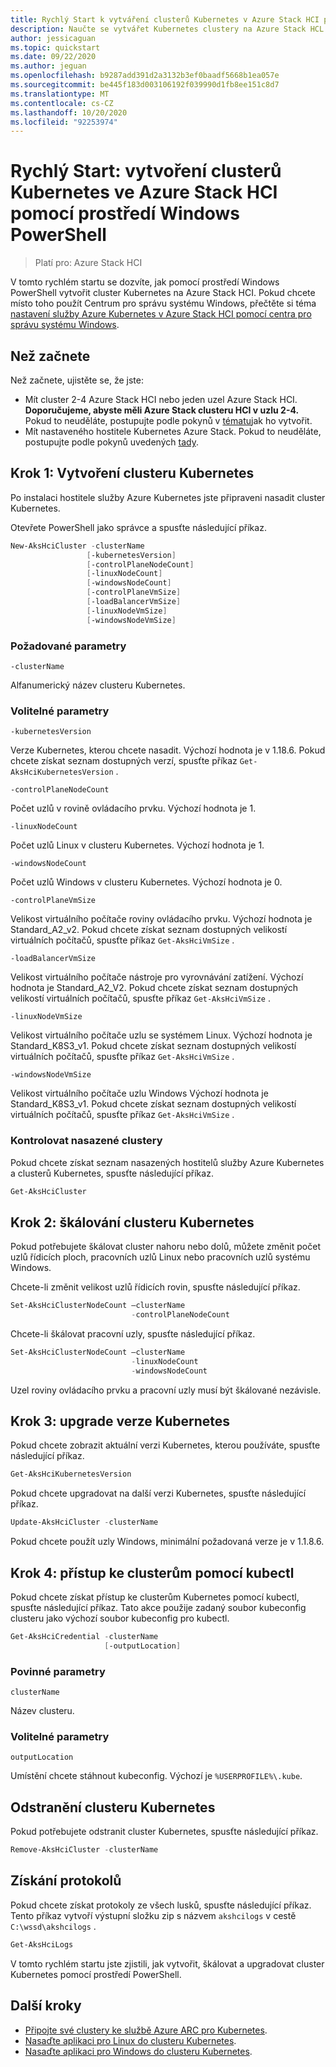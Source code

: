 ```yaml
---
title: Rychlý Start k vytváření clusterů Kubernetes v Azure Stack HCI pomocí prostředí Windows PowerShell
description: Naučte se vytvářet Kubernetes clustery na Azure Stack HCL pomocí Windows PowerShellu.
author: jessicaguan
ms.topic: quickstart
ms.date: 09/22/2020
ms.author: jeguan
ms.openlocfilehash: b9287add391d2a3132b3ef0baadf5668b1ea057e
ms.sourcegitcommit: be445f183d003106192f039990d1fb8ee151c8d7
ms.translationtype: MT
ms.contentlocale: cs-CZ
ms.lasthandoff: 10/20/2020
ms.locfileid: "92253974"
---
```

# <a name="quickstart-create-kubernetes-clusters-on-azure-stack-hci-using-windows-powershell"></a>Rychlý Start: vytvoření clusterů Kubernetes ve Azure Stack HCI pomocí prostředí Windows PowerShell

> Platí pro: Azure Stack HCI

V tomto rychlém startu se dozvíte, jak pomocí prostředí Windows PowerShell vytvořit cluster Kubernetes na Azure Stack HCI. Pokud chcete místo toho použít Centrum pro správu systému Windows, přečtěte si téma [nastavení služby Azure Kubernetes v Azure Stack HCI pomocí centra pro správu systému Windows](setup.md).

## <a name="before-you-begin"></a>Než začnete

Než začnete, ujistěte se, že jste:

- Mít cluster 2-4 Azure Stack HCI nebo jeden uzel Azure Stack HCI. **Doporučujeme, abyste měli Azure Stack clusteru HCI v uzlu 2-4.** Pokud to neuděláte, postupujte podle pokynů v [tématu](./system-requirements.md)jak ho vytvořit.
- Mít nastaveného hostitele Kubernetes Azure Stack. Pokud to neuděláte, postupujte podle pokynů uvedených [tady](./setup-powershell.md).

## <a name="step-1-create-a-kubernetes-cluster"></a>Krok 1: Vytvoření clusteru Kubernetes

Po instalaci hostitele služby Azure Kubernetes jste připraveni nasadit cluster Kubernetes.

Otevřete PowerShell jako správce a spusťte následující příkaz.

   ```powershell
   New-AksHciCluster -clusterName
                    [-kubernetesVersion]
                    [-controlPlaneNodeCount]
                    [-linuxNodeCount]
                    [-windowsNodeCount]
                    [-controlPlaneVmSize]
                    [-loadBalancerVmSize]
                    [-linuxNodeVmSize]
                    [-windowsNodeVmSize]
   ```

### <a name="required-parameters"></a>Požadované parametry

`-clusterName`

Alfanumerický název clusteru Kubernetes.

### <a name="optional-parameters"></a>Volitelné parametry

`-kubernetesVersion`

Verze Kubernetes, kterou chcete nasadit. Výchozí hodnota je v 1.18.6. Pokud chcete získat seznam dostupných verzí, spusťte příkaz `Get-AksHciKubernetesVersion` .

`-controlPlaneNodeCount`

Počet uzlů v rovině ovládacího prvku. Výchozí hodnota je 1.

`-linuxNodeCount`

Počet uzlů Linux v clusteru Kubernetes. Výchozí hodnota je 1.

`-windowsNodeCount`

Počet uzlů Windows v clusteru Kubernetes. Výchozí hodnota je 0.

`-controlPlaneVmSize`

Velikost virtuálního počítače roviny ovládacího prvku. Výchozí hodnota je Standard_A2_v2. Pokud chcete získat seznam dostupných velikostí virtuálních počítačů, spusťte příkaz `Get-AksHciVmSize` .

`-loadBalancerVmSize`

Velikost virtuálního počítače nástroje pro vyrovnávání zatížení. Výchozí hodnota je Standard_A2_V2. Pokud chcete získat seznam dostupných velikostí virtuálních počítačů, spusťte příkaz `Get-AksHciVmSize` .

`-linuxNodeVmSize`

Velikost virtuálního počítače uzlu se systémem Linux. Výchozí hodnota je Standard_K8S3_v1. Pokud chcete získat seznam dostupných velikostí virtuálních počítačů, spusťte příkaz `Get-AksHciVmSize` .

`-windowsNodeVmSize`

Velikost virtuálního počítače uzlu Windows Výchozí hodnota je Standard_K8S3_v1. Pokud chcete získat seznam dostupných velikostí virtuálních počítačů, spusťte příkaz `Get-AksHciVmSize` .

### <a name="check-your-deployed-clusters"></a>Kontrolovat nasazené clustery

Pokud chcete získat seznam nasazených hostitelů služby Azure Kubernetes a clusterů Kubernetes, spusťte následující příkaz.

```powershell
Get-AksHciCluster
```

## <a name="step-2-scale-a-kubernetes-cluster"></a>Krok 2: škálování clusteru Kubernetes

Pokud potřebujete škálovat cluster nahoru nebo dolů, můžete změnit počet uzlů řídicích ploch, pracovních uzlů Linux nebo pracovních uzlů systému Windows.

Chcete-li změnit velikost uzlů řídicích rovin, spusťte následující příkaz.

```powershell
Set-AksHciClusterNodeCount –clusterName
                           -controlPlaneNodeCount
```

Chcete-li škálovat pracovní uzly, spusťte následující příkaz.

```powershell
Set-AksHciClusterNodeCount –clusterName
                           -linuxNodeCount
                           -windowsNodeCount
```

Uzel roviny ovládacího prvku a pracovní uzly musí být škálované nezávisle.

## <a name="step-3-upgrade-kubernetes-version"></a>Krok 3: upgrade verze Kubernetes

Pokud chcete zobrazit aktuální verzi Kubernetes, kterou používáte, spusťte následující příkaz.

```powershell
Get-AksHciKubernetesVersion
```

Pokud chcete upgradovat na další verzi Kubernetes, spusťte následující příkaz.

```powershell
Update-AksHciCluster -clusterName
```

Pokud chcete použít uzly Windows, minimální požadovaná verze je v 1.1.8.6.

## <a name="step-4-access-your-clusters-using-kubectl"></a>Krok 4: přístup ke clusterům pomocí kubectl

Pokud chcete získat přístup ke clusterům Kubernetes pomocí kubectl, spusťte následující příkaz. Tato akce použije zadaný soubor kubeconfig clusteru jako výchozí soubor kubeconfig pro kubectl.

```powershell
Get-AksHciCredential -clusterName
                     [-outputLocation]
```

### <a name="required-parameters"></a>Povinné parametry

`clusterName`

Název clusteru.

### <a name="optional-parameters"></a>Volitelné parametry

`outputLocation`

Umístění chcete stáhnout kubeconfig. Výchozí je `%USERPROFILE%\.kube`.

## <a name="delete-a-kubernetes-cluster"></a>Odstranění clusteru Kubernetes

Pokud potřebujete odstranit cluster Kubernetes, spusťte následující příkaz.

```powershell
Remove-AksHciCluster -clusterName
```

## <a name="get-logs"></a>Získání protokolů

Pokud chcete získat protokoly ze všech lusků, spusťte následující příkaz. Tento příkaz vytvoří výstupní složku zip s názvem `akshcilogs` v cestě `C:\wssd\akshcilogs` .

```powershell
Get-AksHciLogs
```

V tomto rychlém startu jste zjistili, jak vytvořit, škálovat a upgradovat cluster Kubernetes pomocí prostředí PowerShell.

## <a name="next-steps"></a>Další kroky

- [Připojte své clustery ke službě Azure ARC pro Kubernetes](./connect-to-arc.md).
- [Nasaďte aplikaci pro Linux do clusteru Kubernetes](./deploy-linux-application.md).
- [Nasaďte aplikaci pro Windows do clusteru Kubernetes](./deploy-windows-application.md).
